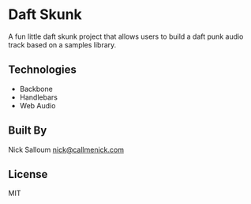 # Daft Skunk

A fun little daft skunk project that allows users to build a daft punk audio track based on a samples library.

## Technologies

* Backbone
* Handlebars
* Web Audio

## Built By

Nick Salloum <nick@callmenick.com>

## License

MIT